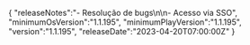 {
  "releaseNotes":"- Resolução de bugs\n\n- Acesso via SSO",
  "minimumOsVersion":"1.1.195",
  "minimumPlayVersion":"1.1.195",
  "version":"1.1.195",
  "releaseDate":"2023-04-20T07:00:00Z"
}
